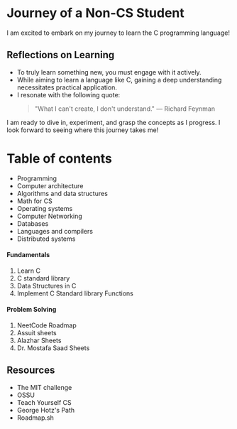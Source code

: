# Journey of a Non-CS Student

I am excited to embark on my journey to learn the C programming language!

## Reflections on Learning

- To truly learn something new, you must engage with it actively.
- While aiming to learn a language like C, gaining a deep understanding necessitates practical application.
- I resonate with the following quote:
  > "What I can't create, I don't understand." — Richard Feynman

I am ready to dive in, experiment, and grasp the concepts as I progress. I look forward to seeing where this journey takes me!


# Table of contents
- Programming
- Computer architecture
- Algorithms and data structures
- Math for CS
- Operating systems
- Computer Networking
- Databases
- Languages and compilers
- Distributed systems
#### Fundamentals
<ol>
    <li>Learn C</li>
    <li>C standard library</li>
    <li>Data Structures in C</li>
    <li>Implement C Standard library Functions</li>
</ol>

#### Problem Solving
1. NeetCode Roadmap
2. Assuit sheets
3. Alazhar Sheets
4. Dr. Mostafa Saad Sheets
    
## Resources
- The MIT challenge
- OSSU
- Teach Yourself CS
- George Hotz's Path
- Roadmap.sh
